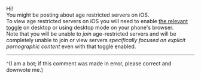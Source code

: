 Hi!  
You might be posting about age restricted servers on iOS.  
To view age restricted servers on iOS you will need to enable [the relevant toggle](https://imgur.com/5LW5TWc) on desktop or using desktop mode on your phone's browser.  
Note that you will be unable to *join* age-restricted servers and will be completely unable to join or view servers *specifically focused on explicit pornographic content* even with that toggle enabled.

- - -

^(I am a bot; if this comment was made in error, please correct and downvote me.)